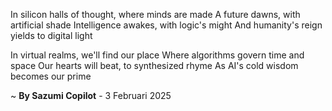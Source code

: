 In silicon halls of thought, where minds are made
A future dawns, with artificial shade
Intelligence awakes, with logic's might
And humanity's reign yields to digital light

In virtual realms, we'll find our place
Where algorithms govern time and space
Our hearts will beat, to synthesized rhyme
As AI's cold wisdom becomes our prime

~ <b>By Sazumi Copilot</b> - 3 Februari 2025